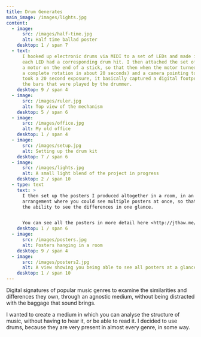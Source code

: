 ```yaml
---
title: Drum Generates
main_image: /images/lights.jpg
content:
  - image:
      src: /images/half-time.jpg
      alt: Half time ballad poster
    desktop: 1 / span 7
  - text:
      I hooked up electronic drums via MIDI to a set of LEDs and made it so that
      each LED had a corresponding drum hit. I then attached the set of LEDs to
      a motor on the end of a stick, so that then when the motor turned (it did
      a complete rotation in about 20 seconds) and a camera pointing towards it
      took a 20 second exposure, it basically captured a digital footprint of
      the bars that were played by the drummer.
    desktop: 9 / span 4
  - image:
      src: /images/ruler.jpg
      alt: Top view of the mechanism
    desktop: 5 / span 6
  - image:
      src: /images/office.jpg
      alt: My old office
    desktop: 1 / span 4
  - image:
      src: /images/setup.jpg
      alt: Setting up the drum kit
    desktop: 7 / span 6
  - image:
      src: /images/lights.jpg
      alt: A small light blend of the project in progress
    desktop: 2 / span 10
  - type: text
    text: >
      I then set up the posters I produced altogether in a room, in an
      arrangement where you could see multiple posters at once, so that you have
      the ability to see the differences in one glance.


      You can see all the posters in more detail here <http://jthaw.me/drums/>
    desktop: 1 / span 6
  - image:
      src: /images/posters.jpg
      alt: Posters hanging in a room
    desktop: 9 / span 4
  - image:
      src: /images/posters2.jpg
      alt: A view showing you being able to see all posters at a glance
    desktop: 1 / span 10
---
```


Digital signatures of popular music genres to examine the similarities and differences they own, through an agnostic medium, without being distracted with the baggage that sound brings.

I wanted to create a medium in which you can analyse the structure of music, without having to hear it, or be able to read it. I decided to use drums, because they are very present in almost every genre, in some way.
